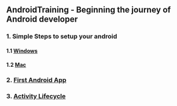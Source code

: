 ## AndroidTraining - Beginning the journey of Android developer
### 1. Simple Steps to setup your android
#### 1.1 [Windows](https://github.com/faheema/AndroidTraining/wiki/AndroidSetup)
#### 1.2 [Mac](https://github.com/faheema/AndroidTraining/wiki/AndroidSetup)
### 2. [First Android App](https://github.com/faheema/AndroidTraining/tree/master/FirstApp)
### 3. [Activity Lifecycle](https://github.com/faheema/AndroidTraining/tree/master/SimpleActivityLifeCycle)
       



